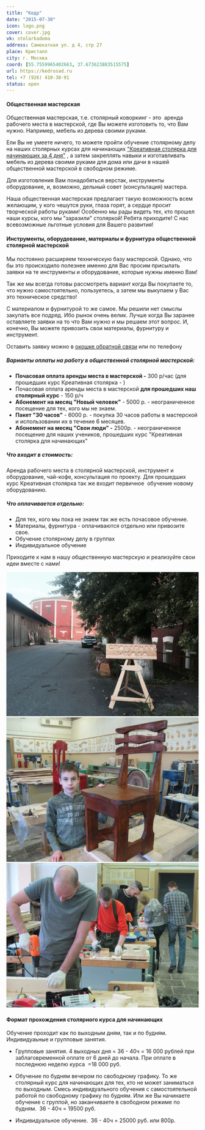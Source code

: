 ```yaml
---
title: "Кедр"
date: "2015-07-30"
icon: logo.png
cover: cover.jpg
vk: stolarkadoma
address: Самокатная ул. д 4, стр 27
place: Кристалл
city: г. Москва
coord: [55.7559965402663, 37.673623883515575]
url: https://kedrosad.ru
tel: +7 (926) 410-38-91
status: open
---
```


#### Общественная мастерская

Общественная мастерская, т.е. столярный коворкинг - это  аренда рабочего места в мастерской, где Вы можете изготовить то, что Вам нужно. Например, мебель из дерева своими руками.

Ели Вы не умеете ничего, то можете пройти обучение столярному делу на наших столярных курсах для начинающих ["Креативная столярка для начинающих за 4 дня"](http://kedrosadmaster.ru/stoliarnay_shkola "Подробно о курсе Креативной столярки") , а затем закреплять навыки и изготавливать мебель из дерева своими руками для дома или дачи в нашей общественной мастерской в свободном режиме.

Для изготовления Вам понадобяться верстак, инструменты оборудование, и, возможно, дельный совет (консультация) мастера.

Наша общественная мастерская предлагает такую возможность всем желающим, у кого чешутся руки, глаза горят, а сердце просит творческой работы руками! Особенно мы рады видеть тех, кто прошел наши курсы, кого мы "заразили" столяркой! Ребята приходите! С нас всевозможные льготные условия для Вашего развития!

#### Инструменты, оборудование, материалы и фурнитура общественной столярной мастерской

Мы постоянно расширяем техническую базу мастерской. Однако, что бы это происходило полезнее именно для Вас просим присылать заявки на те инструменты и оборудование, которые нужны именно Вам!

Так же мы всегда готовы рассмотреть вариант когда Вы покупаете то, что нужно самостоятельно, пользуетесь, а затем мы выкупаем у Вас это техническое средство!

С материалом и фурнитурой то же самое. Мы решили нет смыслы закупать все подряд. Ибо рынок очень велик. Лучше когда Вы заранее оставляете заявки на то что Вам нужно и мы решаем этот вопрос. И, конечно, Вы можете привозить свои материалы, фурнитуру и инструмент.

Оставить заявку можно в [окошке обратной связи](http://kedrosadmaster.ru/#feedback) или по телефону

##### Варианты оплаты на работу в общественной столярной мастерской:

- **Почасовая оплата аренды места в мастерской -** 300 р/час (для прошедших курс Креативная столярка - )
- Почасовая оплата аренды места в мастерской **для прошедших наш столярный курс** - 150 р/ч
- **Абонемент на месяц "Новый человек"** - 5000 р. - неограниченное посещение для тех, кого мы не знаем.
- **Пакет "30 часов"** - 6000 р. - покупка 30 часов работы в мастерской и использовании их в течение 6 месяцев.
- **Абонемент на месяц "Свои люди" -** 2500р. - неограниченное посещение для наших учеников, прошедших курс "Креативная столярка для начинающих"

##### Что входит в стоимость:

Аренда рабочего места в столярной мастерской, инструмент и оборудование, чай-кофе, консультация по проекту. Для прошедших курс Креативная столярка так же входит первичное  обучение новому оборудованию.

##### Что оплачивается отдельно:

- Для тех, кого мы пока не знаем так же есть почасовое обучение.
- Материалы, фурнитура - оплачиваются отдельно или привозите свое.
- Обучение столярному делу в группах
- Индивидуальное обучение

Приходите к нам в нашу общественную мастерскую и реализуйте свои идеи вместе с нами!

![](./images/IMG_0986.jpg)
![](./images/ToiODEBeKew.jpg)
![](./images/u4zodAZEbMU.jpg)

#### Формат прохождения столярного курса для начинающих

Обучение проходит как по выходным дням, так и по будням. Индивидуаьные и групповые занятия.

- Групповые занятия. 4 выходных дня = 36 - 40ч = 16 000 рублей при заблаговременной оплате от 6 дней до начала. При оплате в последнюю неделю курса  =18 000 руб.

- Обучение по будням вечером по свободному графику. То же столярный курс для начинающих для тех, кто не может заниматься по выходным. Смесь индивидуального обучения с самостоятельной работой по свободному графику по будням. Или же Вы начинаете обучение с группой, но заканчиваете в свободном режиме по будням.  36 - 40ч = 19500 руб.
- Индивидуальное обучение.  36 - 40ч = 25000 руб. или 800р.
